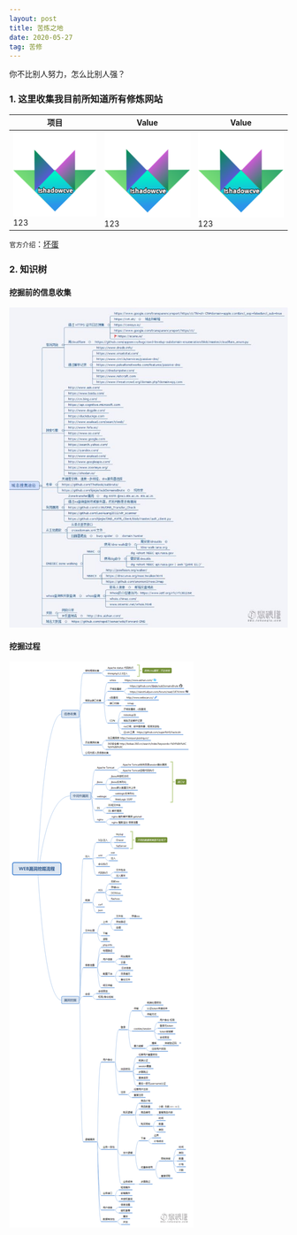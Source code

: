 ```yaml
---
layout: post
title: 苦炼之地
date: 2020-05-27
tag: 苦修
---
```


你不比别人努力，怎么比别人强？
### 1. 这里收集我目前所知道所有修炼网站

项目     | Value | Value
-------- | ----- | -----
![Alt](/images/favicon.png#pic_center)123| ![Alt](/images/favicon.png#pic_center)123| ![Alt](/images/favicon.png#pic_center)123

`官方介绍`：[坏蛋](https://www.zhihu.com/people/yin-chang-ni/answers)
### 2. 知识树
#### 挖掘前的信息收集

![](/images/H/挖掘前的信息收集.jpg)

#### 挖掘过程

![](/images/H/漏洞挖掘.png)

